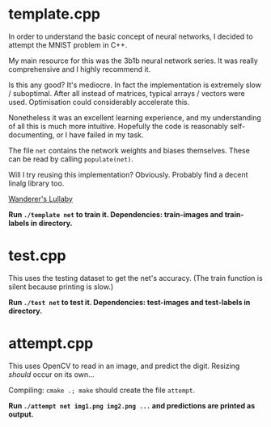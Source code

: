 # template.cpp

In order to understand the basic concept of neural networks, I decided to attempt the MNIST problem in C++.

My main resource for this was the 3b1b neural network series. It was really comprehensive and I highly recommend it.

Is this any good? It's mediocre. In fact the implementation is extremely slow / suboptimal. After all instead of matrices, typical arrays / vectors were used. Optimisation could considerably accelerate this.

Nonetheless it was an excellent learning experience, and my understanding of all this is much more intuitive. Hopefully the code is reasonably self-documenting, or I have failed in my task.

The file `net` contains the network weights and biases themselves. These can be read by calling `populate(net)`.

Will I try reusing this implementation? Obviously. Probably find a decent linalg library too.

[Wanderer's Lullaby](https://www.youtube.com/watch?v=70VlAyEUXYM)

**Run `./template net` to train it. Dependencies: train-images and train-labels in directory.** 

# test.cpp

This uses the testing dataset to get the net's accuracy. (The train function is silent because printing is slow.)

**Run `./test net` to test it. Dependencies: test-images and test-labels in directory.**

# attempt.cpp

This uses OpenCV to read in an image, and predict the digit. Resizing *should* occur on its own...

Compiling: `cmake .; make` should create the file `attempt`.

**Run `./attempt net img1.png img2.png ...` and predictions are printed as output.**